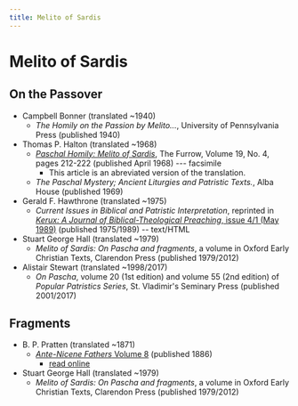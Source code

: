 ```yaml
---
title: Melito of Sardis
---
```


# Melito of Sardis

## On the Passover

* Campbell Bonner (translated ~1940)
  * *The Homily on the Passion by Melito...*, University of Pennsylvania Press (published 1940)
* Thomas P. Halton (translated ~1968)
  * [*Paschal Homily: Melito of Sardis*](paschal_homily_melito_of_sardis_furrow.pdf), The Furrow, Volume 19, No. 4, pages 212-222 (published April 1968) --- facsimile
    * This article is an abreviated version of the translation.
  * *The Paschal Mystery; Ancient Liturgies and Patristic Texts.*, Alba House (published 1969)
* Gerald F. Hawthrone (translated ~1975)
  * *Current Issues in Biblical and Patristic Interpretation*, reprinted in [*Kerux: A Journal of Biblical-Theological Preaching*, issue 4/1 (May 1989)](http://www.kerux.com/doc/0401.asp) (published 1975/1989) -- text/HTML
* Stuart George Hall (translated ~1979)
  * *Melito of Sardis: On Pascha and fragments*, a volume in Oxford Early Christian Texts, Clarendon Press (published 1979/2012)
* Alistair Stewart (translated ~1998/2017)
  * *On Pascha*, volume 20 (1st edition) and volume 55 (2nd edition) of *Popular Patristics Series*, St. Vladimir's Seminary Press (published 2001/2017)

## Fragments

* B. P. Pratten (translated ~1871)
  * [*Ante-Nicene Fathers* Volume 8](anf.html) (published 1886)
    * [read online](http://www.ccel.org/ccel/schaff/anf08.x.v.i.html)
* Stuart George Hall (translated ~1979)
  * *Melito of Sardis: On Pascha and fragments*, a volume in Oxford Early Christian Texts, Clarendon Press (published 1979/2012)


